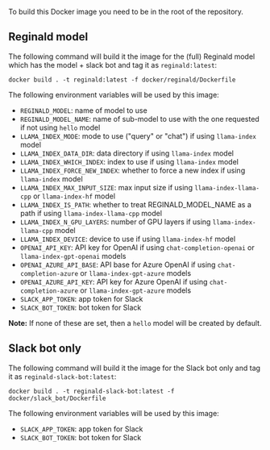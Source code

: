 To build this Docker image you need to be in the root of the repository.

## Reginald model

The following command will build it the image for the (full) Reginald model which has the model + slack bot and tag it as `reginald:latest`:

```
docker build . -t reginald:latest -f docker/reginald/Dockerfile
```

The following environment variables will be used by this image:

- `REGINALD_MODEL`: name of model to use
- `REGINALD_MODEL_NAME`: name of sub-model to use with the one requested if not using `hello` model
- `LLAMA_INDEX_MODE`: mode to use ("query" or "chat") if using `llama-index` model
- `LLAMA_INDEX_DATA_DIR`: data directory if using `llama-index` model
- `LLAMA_INDEX_WHICH_INDEX`: index to use if using `llama-index` model
- `LLAMA_INDEX_FORCE_NEW_INDEX`: whether to force a new index if using `llama-index` model
- `LLAMA_INDEX_MAX_INPUT_SIZE`: max input size if using `llama-index-llama-cpp` or `llama-index-hf` model
- `LLAMA_INDEX_IS_PATH`: whether to treat REGINALD_MODEL_NAME as a path if using `llama-index-llama-cpp` model
- `LLAMA_INDEX_N_GPU_LAYERS`: number of GPU layers if using `llama-index-llama-cpp` model
- `LLAMA_INDEX_DEVICE`: device to use if using `llama-index-hf` model
- `OPENAI_API_KEY`: API key for OpenAI if using `chat-completion-openai` or `llama-index-gpt-openai` models
- `OPENAI_AZURE_API_BASE`: API base for Azure OpenAI if using `chat-completion-azure` or `llama-index-gpt-azure` models
- `OPENAI_AZURE_API_KEY`: API key for Azure OpenAI if using `chat-completion-azure` or `llama-index-gpt-azure` models
- `SLACK_APP_TOKEN`: app token for Slack
- `SLACK_BOT_TOKEN`: bot token for Slack

**Note:** If none of these are set, then a `hello` model will be created by default.

## Slack bot only

The following command will build it the image for the Slack bot only and tag it as `reginald-slack-bot:latest`:

```
docker build . -t reginald-slack-bot:latest -f docker/slack_bot/Dockerfile
```

The following environment variables will be used by this image:
- `SLACK_APP_TOKEN`: app token for Slack
- `SLACK_BOT_TOKEN`: bot token for Slack
